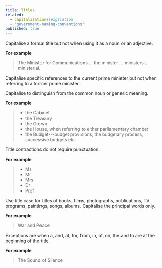 ```yaml
---
title: Titles
related:
  - capitalisation#leigslation
  - "government-naming-conventions"
published: true
---
```


Capitalise a formal title but not when using it as a noun or an adjective.

**For example**

> The Minister for Communications ... the minister ... ministers ... ministerial.

Capitalise specific references to the current prime minister but not when referring to a former prime minister.

Capitalise to distinguish from the common noun or generic meaning.

**For example**

> - the Cabinet
> - the Treasury
> - the Crown
> - the House, when referring to either parliamentary chamber
> - the Budget---budget provisions, the budgetary process, successive budgets etc.

Title contractions do not require punctuation.

**For example**

> - Ms
> - Mr
> - Mrs
> - Dr
> - Prof

Use title case for titles of books, films, photographs, publications, TV programs, paintings, songs, albums. Capitalise the principal words only.

**For example**

> War and Peace

Exceptions are when a, and, at, for, from, in, of, on, the and to are at the beginning of the title.

**For example**

> The Sound of Silence
